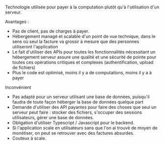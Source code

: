Technologie utilisée pour payer à la computation plutôt qu'à l'utilisation d'un serveur.

Avantages :
 * Pas de client, pas de charges à payer.
 * Hébergement managé et scalable d'un point de vue technique, dans le sens où seul la facture va grossir à mesure que des personnes utiliseront l'application
 * Le fait d'utiliser des APIs pour toutes les fonctionnalités nécessitant un hébergement serveur assure une qualité et une sécurité de pointe pour toutes ces opérations critiques et complexes (authentification, upload de fichiers)
 * Plus le code est optimisé, moins il y a de computations, moins il y a à payer

Inconvénient
 * Pas adapté pour un serveur utilisant une base de données, puisqu'il faudra de toute façon héberger la base de données quelque part
 * Demande d'utiliser des API payantes pour faire des choses que seul un serveur peut faire : stocker des fichiers, s'occuper des sessions utilisateurs, gérer une base de données.
 * Obligation d'utiliser Typescript / Javascript pour le backend.
 * Si l'application scale en utilisateurs sans que l'on ai trouvé de moyen de monétiser, on peut se retrouver avec des factures absurdes.
 * Couteux à scale.